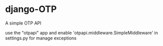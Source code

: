 # django-OTP
A simple OTP API

use the "otpapi" app and enable 'otpapi.middleware.SimpleMiddleware' in settings.py for manage exceptions

